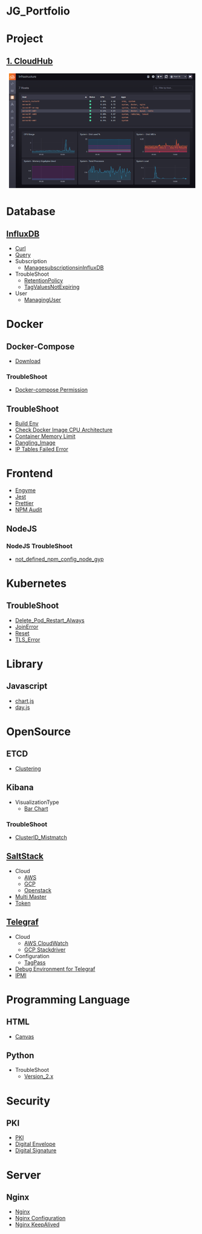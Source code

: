 # JG_Portfolio

# Project
## [1. CloudHub](https://github.com/jaegeunha94/JG_Portfolio/tree/main/Project/CloudHub)
![cloudhubb](./Project/CloudHub/cloudhub.PNG)


# Database
## [InfluxDB](https://github.com/jaegeunha94/JG_Portfolio/tree/main/Database/InfluxDB)
* [Curl](https://github.com/jaegeunha94/JG_Portfolio/tree/main/Database/InfluxDB/Curl)
* [Query](https://github.com/jaegeunha94/JG_Portfolio/tree/main/Database/InfluxDB/Query)
* Subscription
    * [ManagesubscriptionsinInfluxDB](https://github.com/jaegeunha94/JG_Portfolio/blob/main/Database/InfluxDB/Subscription/ManagesubscriptionsinInfluxDB.md)
* TroubleShoot
    * [RetentionPolicy](https://github.com/jaegeunha94/JG_Portfolio/tree/main/Database/InfluxDB/TroubleShoot/RetentionPolicy.md)
    * [TagValuesNotExpiring](https://github.com/jaegeunha94/JG_Portfolio/tree/main/Database/InfluxDB/TroubleShoot/TagValuesNotExpiring.md)
* User
    * [ManagingUser](https://github.com/jaegeunha94/JG_Portfolio/tree/main/Database/InfluxDB/User/ManagingUser.md)

# Docker
## Docker-Compose
* [Download](https://github.com/jaegeunha94/JG_Portfolio/tree/main/Docker/Docker-Compose/Download)

### TroubleShoot
* [Docker-compose Permission](https://github.com/jaegeunha94/JG_Portfolio/blob/main/Docker/Docker-Compose/TroubleShoot/docker-compose_Permission.md)


## TroubleShoot
* [Build Env](https://github.com/jaegeunha94/JG_Portfolio/tree/main/Docker/TroubleShoot/BuildEnv.md)
* [Check Docker Image CPU Architecture](https://github.com/jaegeunha94/JG_Portfolio/tree/main/Docker/TroubleShoot/CheckImageCPUArchitecture.md)
* [Container Memory Limit](https://github.com/jaegeunha94/JG_Portfolio/tree/main/Docker/TroubleShoot/ContainerMemoryLimit.md)
* [Dangling_Image](https://github.com/jaegeunha94/JG_Portfolio/tree/main/Docker/TroubleShoot/Dangling_Image.md)
* [IP Tables Failed Error](https://github.com/jaegeunha94/JG_Portfolio/tree/main/Docker/TroubleShoot/iptables_failed.md)

# Frontend
* [Engyme](https://github.com/jaegeunha94/JG_Portfolio/tree/main/Frontend/Test/Jest/Engyme)
* [Jest](https://github.com/jaegeunha94/JG_Portfolio/tree/main/Frontend/Test/Jest)
* [Prettier](https://github.com/jaegeunha94/JG_Portfolio/tree/main/Frontend/Code_Formatter/Prettier)
* [NPM Audit](https://github.com/jaegeunha94/JG_Portfolio/blob/main/Frontend/PackageManager/NPM/Audit.md)

## NodeJS
### NodeJS TroubleShoot
* [not_defined_npm_config_node_gyp](https://github.com/jaegeunha94/JG_Portfolio/blob/main/Frontend/NodeJS/TroubleShoot/not_defined_npm_config_node_gyp.md)

# Kubernetes
## TroubleShoot
* [Delete_Pod_Restart_Always](https://github.com/jaegeunha94/JG_Portfolio/tree/main/Kubernetes/TroubleShoot/Delete_Pod_Restart_Always.md)
* [JoinError](https://github.com/jaegeunha94/JG_Portfolio/tree/main/Kubernetes/TroubleShoot/JoinError.md)
* [Reset](https://github.com/jaegeunha94/JG_Portfolio/tree/main/Kubernetes/TroubleShoot/Reset.md)
* [TLS_Error](https://github.com/jaegeunha94/JG_Portfolio/tree/main/Kubernetes/TroubleShoot/TLS_Error.md)

# Library
## Javascript
* [chart.js](https://github.com/jaegeunha94/JG_Portfolio/tree/main/Library/Javascript/ChartJS)
* [day.js](https://github.com/jaegeunha94/JG_Portfolio/tree/main/Library/Javascript/day.js)

# OpenSource
## ETCD
* [Clustering](https://github.com/jaegeunha94/JG_Portfolio/tree/main/OpenSource/ETCD/Clustering)

## Kibana
* VisualizationType
    * [Bar Chart](https://github.com/jaegeunha94/JG_Portfolio/tree/main/OpenSource/Kibana/VisualizationType/BarChart.md)

### TroubleShoot
* [ClusterID_Mistmatch](https://github.com/jaegeunha94/JG_Portfolio/tree/main/OpenSource/ETCD/TroubleShoot/ClusterID_Mistmatch.md)

## [SaltStack](https://github.com/jaegeunha94/JG_Portfolio/tree/main/OpenSource/SaltStack)
* Cloud
    * [AWS](https://github.com/jaegeunha94/JG_Portfolio/tree/main/OpenSource/SaltStack/Cloud/AWS.md)
    * [GCP](https://github.com/jaegeunha94/JG_Portfolio/tree/main/OpenSource/SaltStack/Cloud/GCP.md)
    * [Openstack](https://github.com/jaegeunha94/JG_Portfolio/tree/main/OpenSource/SaltStack/Cloud/Openstack.md)
* [Multi Master](https://github.com/jaegeunha94/JG_Portfolio/tree/main/OpenSource/SaltStack/MultiMaster)
* [Token](https://github.com/jaegeunha94/JG_Portfolio/tree/main/OpenSource/SaltStack/Token)

## [Telegraf](https://github.com/jaegeunha94/JG_Portfolio/tree/main/OpenSource/Telegraf)
* Cloud
    * [AWS CloudWatch](https://github.com/jaegeunha94/JG_Portfolio/tree/main/OpenSource/Telegraf/Cloud/AWS_CloudWatch.md)
    * [GCP Stackdriver](https://github.com/jaegeunha94/JG_Portfolio/tree/main/OpenSource/Telegraf/Cloud/GCP_Stackdriver.md)
* Configuration
    * [TagPass](https://github.com/jaegeunha94/JG_Portfolio/tree/main/OpenSource/Telegraf/Configuration/TagPass.md)
* [Debug Environment for Telegraf](https://github.com/jaegeunha94/JG_Portfolio/tree/main/OpenSource/Telegraf/DebugEnvironmentforTelegraf)
* [IPMI](https://github.com/jaegeunha94/JG_Portfolio/tree/main/OpenSource/Telegraf/IPMI)

# Programming Language
## HTML
* [Canvas](https://github.com/jaegeunha94/JG_Portfolio/tree/main/ProgrammingLanguage/HTML/Canvas/README.md)

## Python
* TroubleShoot
    * [Version_2.x](https://github.com/jaegeunha94/JG_Portfolio/tree/main/ProgrammingLanguage/Python/TroubleShoot/Version_2.x.md)

# Security
## PKI
* [PKI](https://github.com/jaegeunha94/JG_Portfolio/tree/main/Security/PKI)
* [Digital Envelope](https://github.com/jaegeunha94/JG_Portfolio/tree/main/Security/PKI/Digital_Envelope)
* [Digital Signature](https://github.com/jaegeunha94/JG_Portfolio/tree/main/Security/PKI/Digital_Signature)

# Server
## Nginx
* [Nginx](https://github.com/jaegeunha94/JG_Portfolio/tree/main/Server/Nginx)
* [Nginx Configuration](https://github.com/jaegeunha94/JG_Portfolio/tree/main/Server/Nginx/Configuration)
* [Nginx KeepAlived](https://github.com/jaegeunha94/JG_Portfolio/tree/main/Server/Nginx/KeepAlived)
